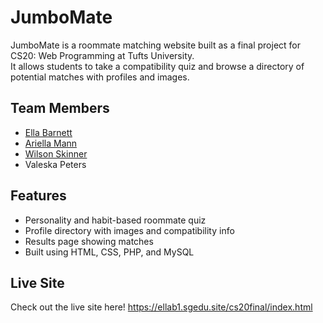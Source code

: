 # JumboMate

JumboMate is a roommate matching website built as a final project for CS20: Web Programming at Tufts University. </br>
It allows students to take a compatibility quiz and browse a directory of potential matches with profiles and images.

## Team Members
- [Ella Barnett](https://github.com/ebarne04)
- [Ariella Mann](https://github.com/ariellamann02)
- [Wilson Skinner](https://github.com/wilsskin)
- Valeska Peters

## Features
- Personality and habit-based roommate quiz
- Profile directory with images and compatibility info
- Results page showing matches
- Built using HTML, CSS, PHP, and MySQL

## Live Site
Check out the live site here!
https://ellab1.sgedu.site/cs20final/index.html

